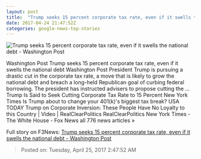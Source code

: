 ```yaml
---
layout: post
title:  "Trump seeks 15 percent corporate tax rate, even if it swells the national debt - Washington Post"
date: 2017-04-24 21:47:52Z
categories: google-news-top-stories
---
```


![Trump seeks 15 percent corporate tax rate, even if it swells the national debt - Washington Post](https://img.washingtonpost.com/rf/image_1484w/2010-2019/WashingtonPost/2017/04/24/National-Economy/Images/312580867_0-3.jpg)

Washington Post Trump seeks 15 percent corporate tax rate, even if it swells the national debt Washington Post President Trump is pursuing a drastic cut in the corporate tax rate, a move that is likely to grow the national debt and breach a long-held Republican goal of curbing federal borrowing. The president has instructed advisers to propose cutting the ... Trump Is Said to Seek Cutting Corporate Tax Rate to 15 Percent New York Times Is Trump about to change your 401(k)'s biggest tax break? USA TODAY Trump on Corporate Inversion: These People Have No Loyalty to this Country | Video | RealClearPolitics RealClearPolitics New York Times - The White House - Fox News all 776 news articles »


Full story on F3News: [Trump seeks 15 percent corporate tax rate, even if it swells the national debt - Washington Post](http://www.f3nws.com/n/Tt3Xn)

> Posted on: Tuesday, April 25, 2017 2:47:52 AM

